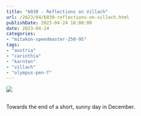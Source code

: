 ```yaml
---
title: "6030 - Reflections on Villach"
url: /2023/04/6030-reflections-on-villach.html
publishDate: 2023-04-24 18:00:00
date: 2023-04-24
categories:
- "mitakon-speedmaster-250-95"
tags:
- "austria"
- "carinthia"
- "karnten"
- "villach"
- "olympus-pen-f"
---
```

<div class="container">
<div class="center"><a target="_blank" href="https://d25zfm9zpd7gm5.cloudfront.net/1200x1200/2019/20191226_150819_lr.jpg"><img class="webfeedsFeaturedVisual" src="https://d25zfm9zpd7gm5.cloudfront.net/0600x0600/2019/20191226_150819_lr.jpg" /></a></div>
</div>
<br />

Towards the end of a short, sunny day in December.
